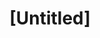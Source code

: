 ---
pid: CH213
title: "[Untitled]"
location_transcription: City Hall
zipcode: 
outside_phl: 
neighborhood: 
age: 
age_range: 
instagram: 
image_file_name: CH_213.jpg
proposal_transcription: world peace, harmony, love of humans
topic: Unity,Uplifting,Love
topic_summary: 0, 0, 0
type: Other No Form
keywords_other: 
credit: 
image_labels: 
twitter: 
facebook: 
permalink: "/monuments/ch213/"
layout: item-page
---